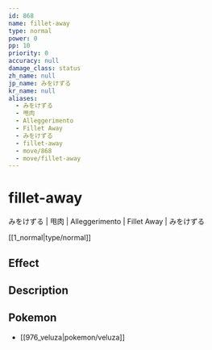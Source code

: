 ```yaml
---
id: 868
name: fillet-away
type: normal
power: 0
pp: 10
priority: 0
accuracy: null
damage_class: status
zh_name: null
jp_name: みをけずる
kr_name: null
aliases:
  - みをけずる
  - 甩肉
  - Alleggerimento
  - Fillet Away
  - みをけずる
  - fillet-away
  - move/868
  - move/fillet-away
---
```

# fillet-away
    
みをけずる | 甩肉 | Alleggerimento | Fillet Away | みをけずる

[[1_normal|type/normal]]

## Effect



## Description



## Pokemon

- [[976_veluza|pokemon/veluza]]

